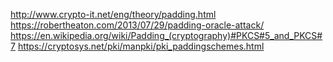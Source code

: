 http://www.crypto-it.net/eng/theory/padding.html
https://robertheaton.com/2013/07/29/padding-oracle-attack/
https://en.wikipedia.org/wiki/Padding_(cryptography)#PKCS#5_and_PKCS#7
https://cryptosys.net/pki/manpki/pki_paddingschemes.html
